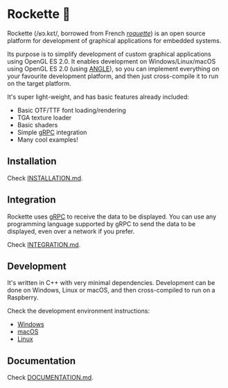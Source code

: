 # Rockette 🚀

Rockette (/ʁɔ.kɛt/, borrowed from French [_roquette_](https://fr.wikipedia.org/wiki/Roquette_(plante))) is an open source platform for development of graphical applications for embedded systems.

Its purpose is to simplify development of custom graphical applications using OpenGL ES 2.0. It enables development on Windows/Linux/macOS using OpenGL ES 2.0 (using [ANGLE](https://github.com/google/angle)), so you can implement everything on your favourite development platform, and then just cross-compile it to run on the target platform.

It's super light-weight, and has basic features already included:

- Basic OTF/TTF font loading/rendering
- TGA texture loader
- Basic shaders
- Simple [gRPC](https://grpc.io/) integration
- Many cool examples!

## Installation

Check [INSTALLATION.md](INSTALLATION.md).

## Integration

Rockette uses [gRPC](https://grpc.io/) to receive the data to be displayed. You can use any programming language supported by gRPC to send the data to be displayed, even over a network if you prefer.

Check [INTEGRATION.md](INTEGRATION.md).

## Development

It's written in C++ with very minimal dependencies. Development can be done on Windows, Linux or macOS, and then cross-compiled to run on a Raspberry.

Check the development environment instructions:

- [Windows](README-dev-windows.md)
- [macOS](README-dev-mac.md)
- [Linux](README-dev-linux.md)

## Documentation

Check [DOCUMENTATION.md](DOCUMENTATION.md).